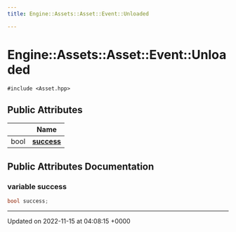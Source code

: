 ```yaml
---
title: Engine::Assets::Asset::Event::Unloaded

---
```


# Engine::Assets::Asset::Event::Unloaded






`#include <Asset.hpp>`

## Public Attributes

|                | Name           |
| -------------- | -------------- |
| bool | **[success](/classes/structEngine_1_1Assets_1_1Asset_1_1Event_1_1Unloaded.md#variable-success)**  |

## Public Attributes Documentation

### variable success

```cpp
bool success;
```


-------------------------------

Updated on 2022-11-15 at 04:08:15 +0000